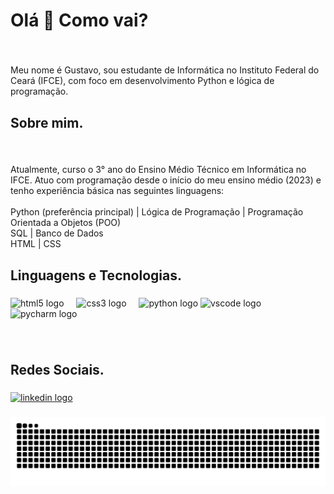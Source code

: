 <h1 align="left">Olá 👋 Como vai?</h1>

###

<br clear="both">

<p align="left">Meu nome é Gustavo, sou estudante de Informática no Instituto Federal do Ceará (IFCE), com foco em desenvolvimento Python e lógica de programação.</p>

###

<h2 align="left">Sobre mim.</h2>

###

<br clear="both">

<p align="left">Atualmente, curso o 3° ano do Ensino Médio Técnico em Informática no IFCE. Atuo com programação desde o início do meu ensino médio (2023) e tenho experiência básica nas seguintes linguagens:<br><br> Python (preferência principal) | Lógica de Programação | Programação Orientada a Objetos (POO)  <br> SQL | Banco de Dados  <br> HTML | CSS</p>

###

<h2 align="left">Linguagens e Tecnologias.</h2>

###

<div align="left">
  <img src="https://cdn.jsdelivr.net/gh/devicons/devicon/icons/html5/html5-original.svg" height="40" alt="html5 logo"  />
  <img width="12" />
  <img src="https://cdn.jsdelivr.net/gh/devicons/devicon/icons/css3/css3-original.svg" height="40" alt="css3 logo"  />
  <img width="12" />
  <img src="https://cdn.jsdelivr.net/gh/devicons/devicon/icons/python/python-original.svg" height="40" alt="python logo"  />
  <img src="https://cdn.jsdelivr.net/gh/devicons/devicon/icons/vscode/vscode-original.svg" height="40" alt="vscode logo"  />
  <img width="12" />
  <img src="https://cdn.jsdelivr.net/gh/devicons/devicon/icons/pycharm/pycharm-original.svg" height="40" alt="pycharm logo"  />
</div>

###

<br clear="both">

<h2 align="left">Redes Sociais.</h2>

###

<div align="left">
  <a href="https://www.linkedin.com/in/gustavo-sousa-362359372/" target="_blank">
  <img src="https://raw.githubusercontent.com/maurodesouza/profile-readme-generator/master/src/assets/icons/social/linkedin/default.svg" width="52" height="40" alt="linkedin logo"  />
</div>

###


<img src="https://raw.githubusercontent.com/GustavoDSX/GustavoDSX/output/snake.svg" alt="Snake animation" />

###
